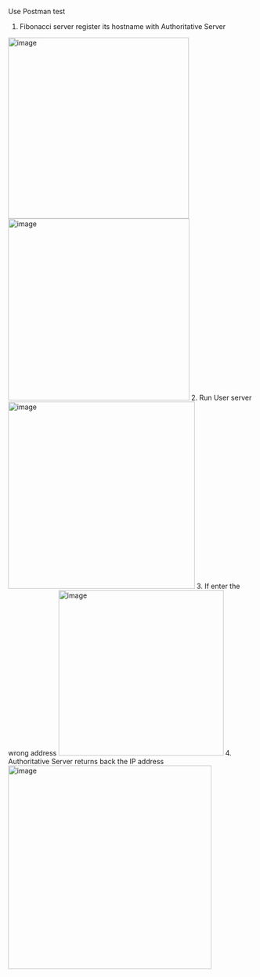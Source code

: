 Use Postman test
1.	Fibonacci server register its hostname with Authoritative Server
<img width="369" alt="image" src="https://user-images.githubusercontent.com/95778216/156053069-a393da91-5e8e-41a1-b248-b3a9eb92d7fa.png">
<img width="370" alt="image" src="https://user-images.githubusercontent.com/95778216/156053107-917cc50e-da0f-411a-a855-04f71bea38be.png">
2.	Run User server 
<img width="381" alt="image" src="https://user-images.githubusercontent.com/95778216/156053181-e6d0d711-52e7-4e2b-a25a-18d16e0ebaa4.png">
3.	If enter the wrong address
<img width="337" alt="image" src="https://user-images.githubusercontent.com/95778216/156053263-af316d8a-0688-4d9f-b1eb-fb1eaacad63b.png">
4.	Authoritative Server returns back the IP address
<img width="415" alt="image" src="https://user-images.githubusercontent.com/95778216/156053343-7600aaf2-2b1d-4b00-8187-e9e1d5191766.png">
